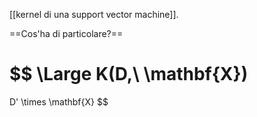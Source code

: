 [[kernel di una support vector machine]].

==Cos'ha di particolare?==

$$
\Large
K(D,\ \mathbf{X})
=
D'
\times
\mathbf{X}
$$
